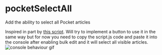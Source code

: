 # pocketSelectAll
Add the ability to select all Pocket articles

Inspired in part by [this script](https://greasyfork.org/en/scripts/39554-pocket-select-all).
Will try to implement a button to use it in the same way but for now you need to copy the script.js code and paste it into the console after enabling bulk edit and it will select all visible articles. 
![console behaviour gif](console_.gif)
